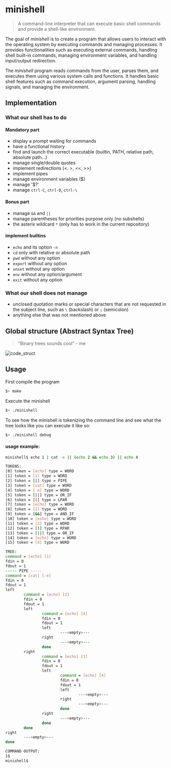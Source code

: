 # minishell
> A command-line interpreter that can execute basic shell commands and provide a shell-like environment.

The goal of *minishell* is to create a program that allows users to interact with the operating system by executing commands and managing processes. It provides functionalities such as executing external commands, handling shell built-in commands, managing environment variables, and handling input/output redirection.

The *minishell* program reads commands from the user, parses them, and executes them using various system calls and functions. It handles basic shell features such as command execution, argument parsing, handling signals, and managing the environment.

## Implementation

### What our shell has to do
#### Mandatory part
- display a prompt waiting for commands
- have a functional history
- find and launch the correct executable (builtin, PATH, relative path, absolute path...)
- manage single/double quotes
- implement redirections (<. >, <<, >>)
- implement pipes
- manage environment variables ($)
- manage '$?'
- manage `ctrl-C`, `ctrl-D`, `ctrl-\`
#### Bonus part
- manage `&&` and `||`
- manage parentheses for priorities purpose only (no subshells)
- the asterix wildcard `*` (only has to work in the current repository)

#### implement builtins
- `echo` and its option `-n`
- `cd` only with relative or absolute path
- `pwd` without any option
- `export` without any option
- `unset` without any option
- `env` without any option/argument
- `exit` without any option

### What our shell does not manage
- unclosed quotation marks or special characters that are not requested in the subject line, such as `\` (backslash) or `;` (semicolon)
- anything else that was not mentioned above

## Global structure (Abstract Syntax Tree)
> "Binary trees sounds cool" - me

![code_struct](https://github.com/hanmpark/minishell/minishell_glob_struct.png)

## Usage

First compile the program
```bash
$> make
```
Execute the minishell
```bash
$> ./minishell
```
To see how the minishell is tokenizing the command line and see what the tree looks like you can execute it like so:
```bash
$> ./minishell debug
```
#### usage example:
```bash
minishell$ echo 1 | cat -e || (echo 2 && echo 3) || echo 4 

TOKENS:
[0] token = [echo] type = WORD
[1] token = [1] type = WORD
[2] token = [|] type = PIPE
[3] token = [cat] type = WORD
[4] token = [-e] type = WORD
[5] token = [||] type = OR_IF
[6] token = [(] type = LPAR
[7] token = [echo] type = WORD
[8] token = [2] type = WORD
[9] token = [&&] type = AND_IF
[10] token = [echo] type = WORD
[11] token = [3] type = WORD
[12] token = [)] type = RPAR
[13] token = [||] type = OR_IF
[14] token = [echo] type = WORD
[15] token = [4] type = WORD

TREE:
command = [echo] [1] 
fdin = 0
fdout = 1
----- PIPE -----
command = [cat] [-e] 
fdin = 0
fdout = 1
left
        command = [echo] [2] 
        fdin = 0
        fdout = 1
        left
                command = [echo] [4] 
                fdin = 0
                fdout = 1
                left
                        ---<empty>---
                right
                        ---<empty>---
                done
        right
                command = [echo] [3] 
                fdin = 0
                fdout = 1
                left
                        command = [echo] [4] 
                        fdin = 0
                        fdout = 1
                        left
                                ---<empty>---
                        right
                                ---<empty>---
                        done
                right
                        ---<empty>---
                done
        done
right
        ---<empty>---
done

COMMAND OUTPUT:
1$
minishell$ 
```